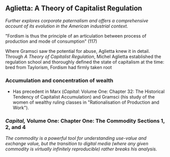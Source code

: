 ## Aglietta: A Theory of Capitalist Regulation

*Further explores corporate paternalism and offers a comprehensive account of its evolution in the American industrial context.*

"Fordism is thus the principle of an articulation between process of production and mode of consumption" (117)

Where Gramsci saw the potential for abuse, Aglietta knew it in detail. Through *A Theory of Capitalist Regulation*, Michel Aglietta established the regulation school and thoroughly defined the state of capitalism at the time: bred from Taylorism, Fordism had firmly taken root 

### Accumulation and concentration of wealth

- Has precedent in Marx (*Capital*: Volume One: Chapter 32: The Historical Tendency of Capitalist Accumulation) and Gramsci (his study of the women of wealthy ruling classes in "Rationalisation of Production and Work").

### ***Capital,*** Volume One: Chapter One: The Commodity Sections 1, 2, and 4

*The commodity is a powerful tool for understanding use-value and exchange value, but the transition to digital media (where any given commodity is virtually infinitely reproducible) rather breaks his analysis.*

